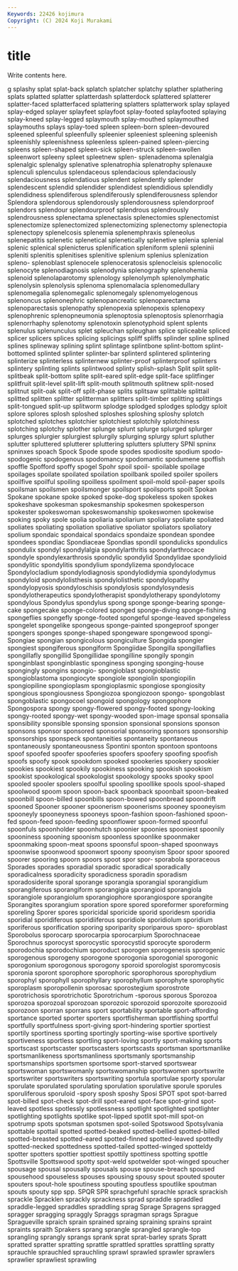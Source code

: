 ```yaml
---
Keywords: 22426 kojimura
Copyright: (C) 2024 Koji Murakami
---
```


# title

Write contents here.



g splashy splat splat-back splatch splatcher
splatchy splather splathering splats splatted splatter splatterdash splatterdock splattered splatterer
splatter-faced splatterfaced splattering splatters splatterwork splay splayed splay-edged splayer splayfeet
splayfoot splay-footed splayfooted splaying splay-kneed splay-legged splaymouth splay-mouthed splaymouthed splaymouths
splays splay-toed spleen spleen-born spleen-devoured spleened spleenful spleenfully spleenier spleeniest
spleening spleenish spleenishly spleenishness spleenless spleen-pained spleen-piercing spleens spleen-shaped spleen-sick
spleen-struck spleen-swollen spleenwort spleeny spleet spleetnew splen- splenadenoma splenalgia splenalgic
splenalgy splenative splenatrophia splenatrophy splenauxe splenculi splenculus splendaceous splendacious splendaciously
splendaciousness splendatious splendent splendently splender splendescent splendid splendider splendidest splendidious
splendidly splendidness splendiferous splendiferously splendiferousness splendor Splendora splendorous splendorously splendorousness
splendorproof splendors splendour splendourproof splendrous splendrously splendrousness splenectama splenectasis splenectomies
splenectomist splenectomize splenectomized splenectomizing splenectomy splenectopia splenectopy splenelcosis splenemia splenemphraxis
spleneolus splenepatitis splenetic splenetical splenetically splenetive splenia splenial splenic splenical
splenicterus splenification spleniform splenii spleninii spleniti splenitis splenitises splenitive splenium
splenius splenization spleno- splenoblast splenocele splenoceratosis splenocleisis splenocolic splenocyte splenodiagnosis
splenodynia splenography splenohemia splenoid splenolaparotomy splenology splenolymph splenolymphatic splenolysin splenolysis
splenoma splenomalacia splenomedullary splenomegalia splenomegalic splenomegaly splenomyelogenous splenoncus splenonephric splenopancreatic
splenoparectama splenoparectasis splenopathy splenopexia splenopexis splenopexy splenophrenic splenopneumonia splenoptosia splenoptosis
splenorrhagia splenorrhaphy splenotomy splenotoxin splenotyphoid splent splents splenulus splenunculus splet
spleuchan spleughan splice spliceable spliced splicer splicers splices splicing splicings
spliff spliffs splinder spline splined splines splineway splining splint splintage
splintbone splint-bottom splint-bottomed splinted splinter splinter-bar splinterd splintered splintering splinterize
splinterless splinternew splinter-proof splinterproof splinters splintery splinting splints splintwood splinty
splish-splash Split split split- splitbeak split-bottom splite split-eared split-edge split-face
splitfinger splitfruit split-level split-lift split-mouth splitmouth splitnew split-nosed splitnut split-oak
split-off split-phase splits splitsaw splittable splittail splitted splitten splitter splitterman
splitters split-timber splitting splittings split-tongued split-up splitworm splodge splodged splodges
splodgy sploit splore splores splosh sploshed sploshes sploshing sploshy splotch
splotched splotches splotchier splotchiest splotchily splotchiness splotching splotchy splother splunge
splunt splurge splurged splurger splurges splurgier splurgiest splurgily splurging splurgy
splurt spluther splutter spluttered splutterer spluttering splutters spluttery SPNI spninx
spninxes spoach Spock Spode spode spodes spodiosite spodium spodo- spodogenic
spodogenous spodomancy spodomantic spodumene spoffish spoffle Spofford spoffy spogel Spohr
spoil spoil- spoilable spoilage spoilages spoilate spoilated spoilation spoilbank spoiled
spoiler spoilers spoilfive spoilful spoiling spoilless spoilment spoil-mold spoil-paper spoils
spoilsman spoilsmen spoilsmonger spoilsport spoilsports spoilt Spokan Spokane spokane spoke
spoked spoke-dog spokeless spoken spokes spokeshave spokesman spokesmanship spokesmen spokesperson
spokester spokeswoman spokeswomanship spokeswomen spokewise spoking spoky spole spolia spoliaria
spoliarium spoliary spoliate spoliated spoliates spoliating spoliation spoliative spoliator spoliators
spoliatory spolium spondaic spondaical spondaics spondaize spondean spondee spondees spondiac
Spondiaceae Spondias spondil spondulicks spondulics spondulix spondyl spondylalgia spondylarthritis spondylarthrocace
spondyle spondylexarthrosis spondylic spondylid Spondylidae spondylioid spondylitic spondylitis spondylium spondylizema
spondylocace Spondylocladium spondylodiagnosis spondylodidymia spondylodymus spondyloid spondylolisthesis spondylolisthetic spondylopathy spondylopyosis
spondyloschisis spondylosis spondylosyndesis spondylotherapeutics spondylotherapist spondylotherapy spondylotomy spondylous Spondylus spondylus
spong sponge sponge-bearing sponge-cake spongecake sponge-colored sponged sponge-diving sponge-fishing spongeflies
spongefly sponge-footed spongeful sponge-leaved spongeless spongelet spongelike spongeous sponge-painted spongeproof
sponger spongers sponges sponge-shaped spongeware spongewood spongi- Spongiae spongian spongicolous
spongiculture Spongida spongier spongiest spongiferous spongiform Spongiidae Spongilla spongillaflies spongillafly
spongillid Spongillidae spongilline spongily spongin sponginblast sponginblastic sponginess sponging sponging-house
spongingly spongins spongio- spongioblast spongioblastic spongioblastoma spongiocyte spongiole spongiolin spongiopilin
spongiopiline spongioplasm spongioplasmic spongiose spongiosity spongious spongiousness Spongiozoa spongiozoon spongo-
spongoblast spongoblastic spongocoel spongoid spongology spongophore Spongospora spongy spongy-flowered spongy-footed
spongy-looking spongy-rooted spongy-wet spongy-wooded spon-image sponsal sponsalia sponsibility sponsible sponsing
sponsion sponsional sponsions sponson sponsons sponsor sponsored sponsorial sponsoring sponsors
sponsorship sponsorships sponspeck spontaneities spontaneity spontaneous spontaneously spontaneousness Spontini sponton
spontoon spontoons spoof spoofed spoofer spooferies spoofers spoofery spoofing spoofish
spoofs spoofy spook spookdom spooked spookeries spookery spookier spookies spookiest
spookily spookiness spooking spookish spookism spookist spookological spookologist spookology spooks
spooky spool spooled spooler spoolers spoolful spooling spoollike spools spool-shaped
spoolwood spoom spoon spoon-back spoonback spoonbait spoon-beaked spoonbill spoon-billed spoonbills
spoon-bowed spoonbread spoondrift spooned Spooner spooner spoonerism spoonerisms spooney spooneyism
spooneyly spooneyness spooneys spoon-fashion spoon-fashioned spoon-fed spoon-feed spoon-feeding spoonflower spoon-formed
spoonful spoonfuls spoonholder spoonhutch spoonier spoonies spooniest spoonily spooniness spooning
spoonism spoonless spoonlike spoonmaker spoonmaking spoon-meat spoons spoonsful spoon-shaped spoonways
spoonwise spoonwood spoonwort spoony spoonyism Spoor spoor spoored spoorer spooring
spoorn spoors spoot spor spor- sporabola sporaceous Sporades sporades sporadial
sporadic sporadical sporadically sporadicalness sporadicity sporadicness sporadin sporadism sporadosiderite sporal
sporange sporangia sporangial sporangidium sporangiferous sporangiform sporangigia sporangioid sporangiola sporangiole
sporangiolum sporangiophore sporangiospore sporangite Sporangites sporangium sporation spore spored sporeformer
sporeforming sporeling Sporer spores sporicidal sporicide sporid sporidesm sporidia sporidial
sporidiferous sporidiiferous sporidiole sporidiolum sporidium sporiferous sporification sporing sporiparity sporiparous
sporo- sporoblast Sporobolus sporocarp sporocarpia sporocarpium Sporochnaceae Sporochnus sporocyst sporocystic
sporocystid sporocyte sporoderm sporodochia sporodochium sporoduct sporogen sporogenesis sporogenic sporogenous
sporogeny sporogone sporogonia sporogonial sporogonic sporogonium sporogonous sporogony sporoid sporologist
sporomycosis sporonia sporont sporophore sporophoric sporophorous sporophydium sporophyl sporophyll sporophyllary
sporophyllum sporophyte sporophytic sporoplasm sporopollenin sporosac sporostegium sporostrote sporotrichosis sporotrichotic
Sporotrichum -sporous sporous Sporozoa sporozoa sporozoal sporozoan sporozoic sporozoid sporozoite
sporozooid sporozoon sporran sporrans sport sportability sportable sport-affording sportance sported
sporter sporters sportfisherman sportfishing sportful sportfully sportfulness sport-giving sport-hindering sportier
sportiest sportily sportiness sporting sportingly sporting-wise sportive sportively sportiveness sportless
sportling sport-loving sportly sport-making sports sportscast sportscaster sportscasters sportscasts sportsman
sportsmanlike sportsmanlikeness sportsmanliness sportsmanly sportsmanship sportsmanships sportsmen sportsome sport-starved sportswear
sportswoman sportswomanly sportswomanship sportswomen sportswrite sportswriter sportswriters sportswriting sportula sportulae
sporty sporular sporulate sporulated sporulating sporulation sporulative sporule sporules sporuliferous
sporuloid -spory sposh sposhy Sposi SPOT spot spot-barred spot-billed spot-check
spot-drill spot-eared spot-face spot-grind spot-leaved spotless spotlessly spotlessness spotlight spotlighted
spotlighter spotlighting spotlights spotlike spot-lipped spotlit spot-mill spot-on spotrump spots
spotsman spotsmen spot-soiled Spotswood Spotsylvania spottable spottail spotted spotted-beaked spotted-bellied
spotted-billed spotted-breasted spotted-eared spotted-finned spotted-leaved spottedly spotted-necked spottedness spotted-tailed spotted-winged
spotteldy spotter spotters spottier spottiest spottily spottiness spotting spottle Spottsville
Spottswood spotty spot-weld spotwelder spot-winged spoucher spousage spousal spousally spousals
spouse spouse-breach spoused spousehood spouseless spouses spousing spousy spout spouted
spouter spouters spout-hole spoutiness spouting spoutless spoutlike spoutman spouts spouty
spp spp. SPQR SPR sprachgefuhl sprachle sprack sprackish sprackle Spracklen
sprackly sprackness sprad spraddle spraddled spraddle-legged spraddles spraddling sprag Sprage
Spragens spragged spragger spragging spraggly Spraggs spragman sprags Sprague Spragueville
spraich sprain sprained spraing spraining sprains spraint spraints spraith Sprakers
sprang sprangle sprangled sprangle-top sprangling sprangly sprangs sprank sprat sprat-barley
sprats Spratt spratted spratter spratting sprattle sprattled sprattles sprattling spratty
sprauchle sprauchled sprauchling sprawl sprawled sprawler sprawlers sprawlier sprawliest sprawling

